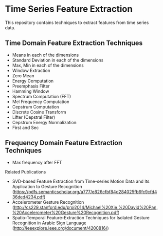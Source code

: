 # Time Series Feature Extraction
This repository contains techniques to extract features from time series data.

## Time Domain Feature Extraction Techniques


* Means in each of the dimensions
* Standard Deviation in each of the dimensions
* Max, Min in each of the dimensions
* Window Extraction
* Zero Mean
* Energy Computation
* Preemphasis Filter
* Hamming Window
* Spectrum Computation (FFT)
* Mel Frequency Computation
* Cepstrum Computation
* Discrete Cosine Transform
* Lifter (Cepstral Filter)
* Cepstrum Energy Normalization
* First and Sec

## Frequency Domain Feature Extraction Techniques

* Max frequency after FFT 


Related Publications
- SVD-based Feature Extraction from Time-series Motion Data and Its Application to Gesture Recognition (https://pdfs.semanticscholar.org/a777/e826cfbf84d284025fb6fc9cfd436ded4234.pdf) 
- Accelerometer Gesture Recognition (http://cs229.stanford.edu/proj2014/Michael%20Xie,%20David%20Pan,%20Accelerometer%20Gesture%20Recognition.pdf)
- Spatio-Temporal Feature-Extraction Techniques for Isolated Gesture Recognition in Arabic Sign Language (http://ieeexplore.ieee.org/document/4200816/)
